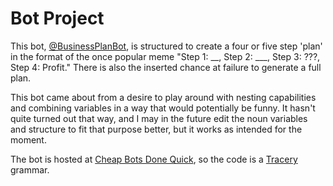 # Bot Project

This bot, [@BusinessPlanBot](https://twitter.com/BusinessPlanBot), is structured to create a four or five step 'plan' in the format of the once popular meme "Step 1: __, Step 2: ___, Step 3: ???, Step 4: Profit." There is also the inserted chance at failure to generate a full plan. 

This bot came about from a desire to play around with nesting capabilities and combining variables in a way that would potentially be funny. It hasn't quite turned out that way, and I may in the future edit the noun variables and structure to fit that purpose better, but it works as intended for the moment. 

The bot is hosted at [Cheap Bots Done Quick](https://cheapbotsdonequick.com), so the code is a [Tracery](http://www.tracery.io/) grammar.

